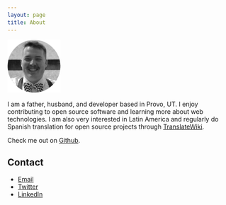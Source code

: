 ```yaml
---
layout: page
title: About
---
```

<img src="/assets/round_profile.png" width="120" height="120" alt="AlexJP profile picture">

I am a father, husband, and developer based in Provo, UT. I enjoy contributing to open source software and learning more about web technologies. I am also very interested in Latin America and regularly do Spanish translation for open source projects through [TranslateWiki](https://translatewiki.net/).  

Check me out on <a href="http://github.com/AJPedersen" target="_blank">Github</a>.

## Contact

* <a href="mailto:alex@alexjp.com" target="_blank">Email</a>
* <a href="https://twitter.com/ajp529" target="_blank">Twitter</a>
* <a href="https://www.linkedin.com/in/alex-pedersen-811a5715" target="_blank">LinkedIn</a>
